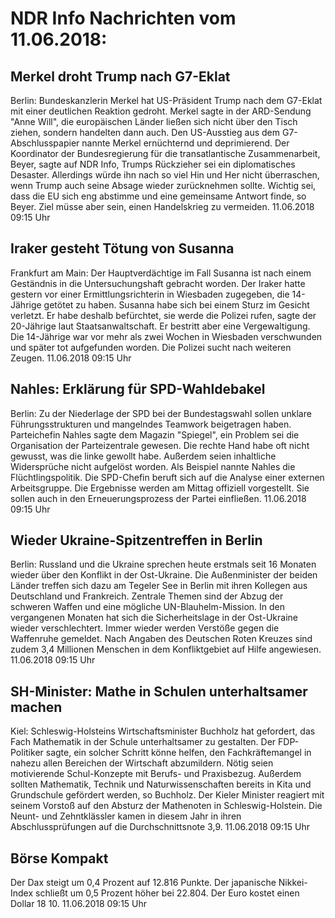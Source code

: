 # NDR Info Nachrichten vom 11.06.2018:


## Merkel droht Trump nach G7-Eklat
Berlin:	Bundeskanzlerin Merkel hat US-Präsident Trump nach dem G7-Eklat mit einer deutlichen Reaktion gedroht. Merkel sagte in der ARD-Sendung "Anne Will", die europäischen Länder ließen sich nicht über den Tisch ziehen, sondern handelten dann auch. Den US-Ausstieg aus dem G7-Abschlusspapier nannte Merkel ernüchternd und deprimierend. Der Koordinator der Bundesregierung für die transatlantische Zusammenarbeit, Beyer, sagte auf NDR Info, Trumps Rückzieher sei ein diplomatisches Desaster. Allerdings würde ihn nach so viel Hin und Her nicht überraschen, wenn Trump auch seine Absage wieder zurücknehmen sollte. Wichtig sei, dass die EU sich eng abstimme und eine gemeinsame Antwort finde, so Beyer. Ziel müsse aber sein, einen Handelskrieg zu vermeiden. 11.06.2018 09:15 Uhr 

## Iraker gesteht Tötung von Susanna
Frankfurt am Main: Der Hauptverdächtige im Fall Susanna ist nach einem Geständnis in die Untersuchungshaft gebracht worden. Der Iraker hatte gestern vor einer Ermittlungsrichterin in Wiesbaden zugegeben, die 14-Jährige getötet zu haben. Susanna habe sich bei einem Sturz im Gesicht verletzt. Er habe deshalb befürchtet, sie werde die Polizei rufen, sagte der 20-Jährige laut Staatsanwaltschaft. Er bestritt aber eine Vergewaltigung. Die 14-Jährige war vor mehr als zwei Wochen in Wiesbaden verschwunden und später tot aufgefunden worden. Die Polizei sucht nach weiteren Zeugen. 11.06.2018 09:15 Uhr 

## Nahles: Erklärung für SPD-Wahldebakel
Berlin: Zu der Niederlage der SPD bei der Bundestagswahl sollen unklare Führungsstrukturen und mangelndes Teamwork beigetragen haben. Parteichefin Nahles sagte dem Magazin "Spiegel", ein Problem sei die Organisation der Parteizentrale gewesen. Die rechte Hand habe oft nicht gewusst, was die linke gewollt habe. Außerdem seien inhaltliche Widersprüche nicht aufgelöst worden. Als Beispiel nannte Nahles die Flüchtlingspolitik. Die SPD-Chefin beruft sich auf die Analyse einer externen Arbeitsgruppe. Die Ergebnisse werden am Mittag offiziell vorgestellt. Sie sollen auch in den Erneuerungsprozess der Partei einfließen. 11.06.2018 09:15 Uhr 

## Wieder Ukraine-Spitzentreffen in Berlin
Berlin:	Russland und die Ukraine sprechen heute erstmals seit 16 Monaten wieder über den Konflikt in der Ost-Ukraine. Die Außenminister der beiden Länder treffen sich dazu am Tegeler See in Berlin mit ihren Kollegen aus Deutschland und Frankreich. Zentrale Themen sind der Abzug der schweren Waffen und eine mögliche UN-Blauhelm-Mission. In den vergangenen Monaten hat sich die Sicherheitslage in der Ost-Ukraine wieder verschlechtert. Immer wieder werden Verstöße gegen die Waffenruhe gemeldet. Nach Angaben des Deutschen Roten Kreuzes sind zudem 3,4 Millionen Menschen in dem Konfliktgebiet auf Hilfe angewiesen. 11.06.2018 09:15 Uhr 

## SH-Minister: Mathe in Schulen unterhaltsamer machen
Kiel: Schleswig-Holsteins Wirtschaftsminister Buchholz hat gefordert, das Fach Mathematik in der Schule unterhaltsamer zu gestalten. Der FDP-Politiker sagte, ein solcher Schritt könne helfen, den Fachkräftemangel in nahezu allen Bereichen der Wirtschaft abzumildern. Nötig seien motivierende Schul-Konzepte mit Berufs- und Praxisbezug. Außerdem sollten Mathematik, Technik und Naturwissenschaften bereits in Kita und Grundschule gefördert werden, so Buchholz. Der Kieler Minister reagiert mit seinem Vorstoß auf den Absturz der Mathenoten in Schleswig-Holstein. Die Neunt- und Zehntklässler kamen in diesem Jahr in ihren Abschlussprüfungen auf die Durchschnittsnote 3,9. 11.06.2018 09:15 Uhr 

## Börse Kompakt
Der Dax steigt um 0,4 Prozent auf 12.816 Punkte. Der japanische Nikkei-Index schließt um 0,5 Prozent höher bei 22.804. Der Euro kostet einen Dollar 18 10. 11.06.2018 09:15 Uhr 
